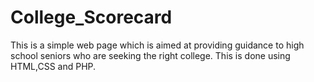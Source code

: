 # College_Scorecard
This is a simple web page which is aimed at providing guidance to high school seniors who are seeking the right college. This is done using HTML,CSS and PHP. 
